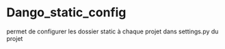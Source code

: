 # Dango_static_config
permet de configurer les dossier static à chaque projet
dans settings.py du projet

